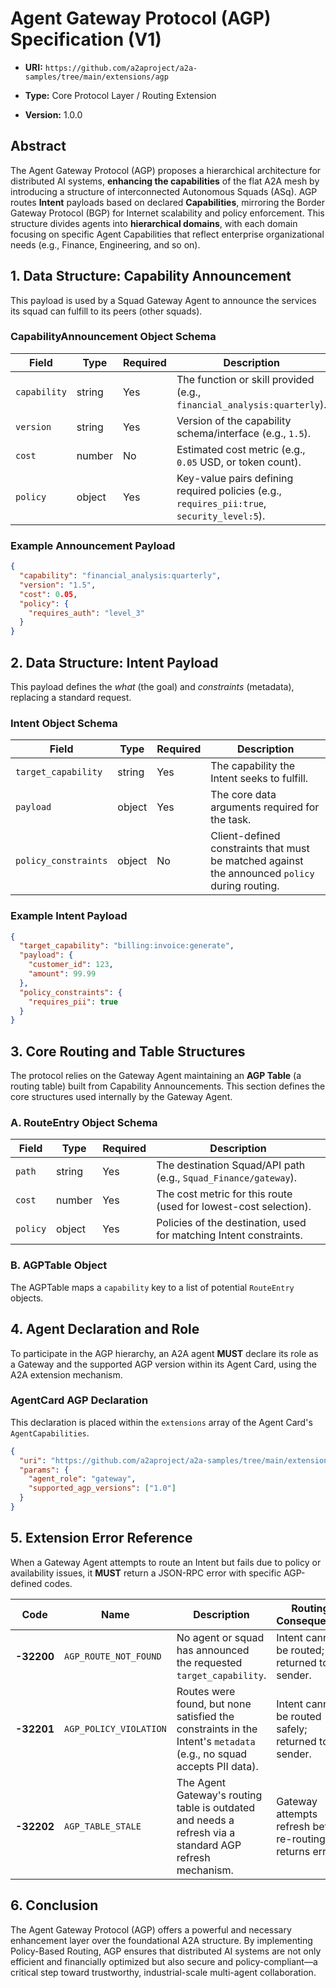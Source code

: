 # Agent Gateway Protocol (AGP) Specification (V1)

* **URI:** `https://github.com/a2aproject/a2a-samples/tree/main/extensions/agp`

* **Type:** Core Protocol Layer / Routing Extension

* **Version:** 1.0.0

## Abstract

The Agent Gateway Protocol (AGP) proposes a hierarchical architecture for distributed AI systems, **enhancing the capabilities** of the flat A2A mesh by introducing a structure of interconnected Autonomous Squads (ASq). AGP routes **Intent** payloads based on declared **Capabilities**, mirroring the Border Gateway Protocol (BGP) for Internet scalability and policy enforcement. This structure divides agents into **hierarchical domains**, with each domain focusing on specific Agent Capabilities that reflect enterprise organizational needs (e.g., Finance, Engineering, and so on).

## 1. Data Structure: Capability Announcement

This payload is used by a Squad Gateway Agent to announce the services its squad can fulfill to its peers (other squads).

### CapabilityAnnouncement Object Schema

| Field | Type | Required | Description |
 | ----- | ----- | ----- | ----- |
| `capability` | string | Yes | The function or skill provided (e.g., `financial_analysis:quarterly`). |
| `version` | string | Yes | Version of the capability schema/interface (e.g., `1.5`). |
| `cost` | number | No | Estimated cost metric (e.g., `0.05` USD, or token count). |
| `policy` | object | Yes | Key-value pairs defining required policies (e.g., `requires_pii:true`, `security_level:5`). |

### Example Announcement Payload

```json
{
  "capability": "financial_analysis:quarterly",
  "version": "1.5",
  "cost": 0.05,
  "policy": {
    "requires_auth": "level_3"
  }
}
```

## 2. Data Structure: Intent Payload

This payload defines the *what* (the goal) and *constraints* (metadata), replacing a standard request.

### Intent Object Schema

| Field | Type | Required | Description |
 | ----- | ----- | ----- | ----- |
| `target_capability` | string | Yes | The capability the Intent seeks to fulfill. |
| `payload` | object | Yes | The core data arguments required for the task. |
| `policy_constraints` | object | No | Client-defined constraints that must be matched against the announced `policy` during routing. |

### Example Intent Payload

```json
{
  "target_capability": "billing:invoice:generate",
  "payload": {
    "customer_id": 123,
    "amount": 99.99
  },
  "policy_constraints": {
    "requires_pii": true
  }
}
```

## 3. Core Routing and Table Structures

The protocol relies on the Gateway Agent maintaining an **AGP Table** (a routing table) built from Capability Announcements. This section defines the core structures used internally by the Gateway Agent.

### A. RouteEntry Object Schema

| Field | Type | Required | Description |
 | ----- | ----- | ----- | ----- |
| `path` | string | Yes | The destination Squad/API path (e.g., `Squad_Finance/gateway`). |
| `cost` | number | Yes | The cost metric for this route (used for lowest-cost selection). |
| `policy` | object | Yes | Policies of the destination, used for matching Intent constraints. |

### B. AGPTable Object

The AGPTable maps a `capability` key to a list of potential `RouteEntry` objects.

## 4. Agent Declaration and Role

To participate in the AGP hierarchy, an A2A agent **MUST** declare its role as a Gateway and the supported AGP version within its Agent Card, using the A2A extension mechanism.

### AgentCard AGP Declaration

This declaration is placed within the `extensions` array of the Agent Card's `AgentCapabilities`.

```json
{
  "uri": "https://github.com/a2aproject/a2a-samples/tree/main/extensions/agp",
  "params": {
    "agent_role": "gateway",
    "supported_agp_versions": ["1.0"]
  }
}
```

## 5. Extension Error Reference

When a Gateway Agent attempts to route an Intent but fails due to policy or availability issues, it **MUST** return a JSON-RPC error with specific AGP-defined codes.

| Code | Name | Description | Routing Consequence |
 | ----- | ----- | ----- | ----- |
| **-32200** | `AGP_ROUTE_NOT_FOUND` | No agent or squad has announced the requested `target_capability`. | Intent cannot be routed; returned to sender. |
| **-32201** | `AGP_POLICY_VIOLATION` | Routes were found, but none satisfied the constraints in the Intent's `metadata` (e.g., no squad accepts PII data). | Intent cannot be routed safely; returned to sender. |
| **-32202** | `AGP_TABLE_STALE` | The Agent Gateway's routing table is outdated and needs a refresh via a standard AGP refresh mechanism. | Gateway attempts refresh before re-routing, or returns error. |

## 6. Conclusion

The Agent Gateway Protocol (AGP) offers a powerful and necessary enhancement layer over the foundational A2A structure. By implementing Policy-Based Routing, AGP ensures that distributed AI systems are not only efficient and financially optimized but also secure and policy-compliant—a critical step toward trustworthy, industrial-scale multi-agent collaboration.
